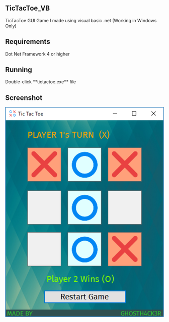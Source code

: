 <h2> TicTacToe_VB </h2>
TicTacToe GUI Game I made using visual basic .net (Working in Windows Only)

<h2> Requirements </h2>
Dot Net Framework 4 or higher

<h2> Running </h2>
Double-click **tictactoe.exe** file

<h2> Screenshot </h2>

<img src="https://raw.githubusercontent.com/GH0STH4CKER/TicTacToe_VB/main/tictactoe_screenshot.png" width=600 >
